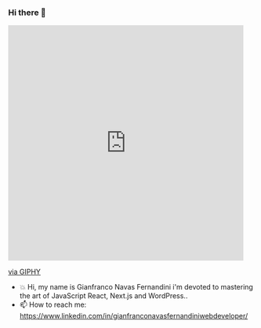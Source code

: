 ### Hi there 👋

<iframe src="https://giphy.com/embed/kaBU6pgv0OsPHz2yxy" width="480" height="480" frameBorder="0" class="giphy-embed" allowFullScreen></iframe><p><a href="https://giphy.com/gifs/jake-gyllenhaal-bye-kaBU6pgv0OsPHz2yxy">via GIPHY</a></p>

- 💥 Hi, my name is Gianfranco Navas Fernandini i'm devoted to mastering the art of JavaScript React, Next.js and WordPress..
- 📫 How to reach me: https://www.linkedin.com/in/gianfranconavasfernandiniwebdeveloper/

<!--
**gianfranco2605/gianfranco2605** is a ✨ _special_ ✨ repository because its `README.md` (this file) appears on your GitHub profile.

Here are some ideas to get you started:

- 🔭 I’m currently working on ...
- 🌱 I’m currently learning ...
- 👯 I’m looking to collaborate on ...
- 🤔 I’m looking for help with ...
- 💬 Ask me about ...
- 📫 How to reach me: ...
- 😄 Pronouns: ...
- ⚡ Fun fact: ...
-->
